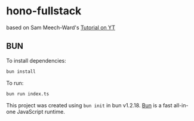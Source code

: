 # hono-fullstack

based on Sam Meech-Ward's [Tutorial on YT](https://www.youtube.com/watch?v=jXyTIQOfTTk&ab_channel=SamMeech-Ward)

## BUN

To install dependencies:

```bash
bun install
```

To run:

```bash
bun run index.ts
```

This project was created using `bun init` in bun v1.2.18. [Bun](https://bun.sh) is a fast all-in-one JavaScript runtime.
